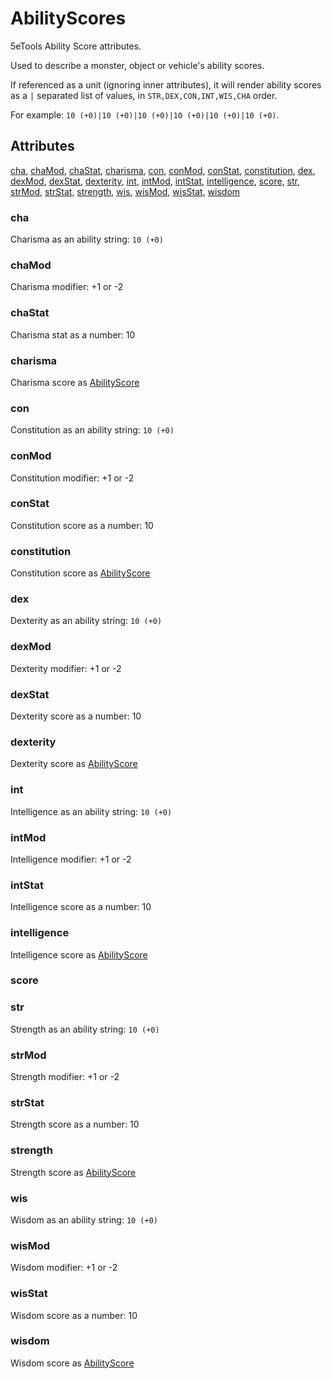# AbilityScores

5eTools Ability Score attributes.

Used to describe a monster, object or vehicle's ability scores.

If referenced as a unit (ignoring inner attributes), it will render ability scores as
a `|` separated list of values, in `STR,DEX,CON,INT,WIS,CHA` order.

For example:
`10 (+0)|10 (+0)|10 (+0)|10 (+0)|10 (+0)|10 (+0)`.

## Attributes

[cha](#cha), [chaMod](#chamod), [chaStat](#chastat), [charisma](#charisma), [con](#con), [conMod](#conmod), [conStat](#constat), [constitution](#constitution), [dex](#dex), [dexMod](#dexmod), [dexStat](#dexstat), [dexterity](#dexterity), [int](#int), [intMod](#intmod), [intStat](#intstat), [intelligence](#intelligence), [score](#score), [str](#str), [strMod](#strmod), [strStat](#strstat), [strength](#strength), [wis](#wis), [wisMod](#wismod), [wisStat](#wisstat), [wisdom](#wisdom)

### cha

Charisma as an ability string: `10 (+0)`

### chaMod

Charisma modifier: +1 or -2

### chaStat

Charisma stat as a number: 10

### charisma

Charisma score as [AbilityScore](AbilityScore.md)

### con

Constitution as an ability string: `10 (+0)`

### conMod

Constitution modifier: +1 or -2

### conStat

Constitution score as a number: 10

### constitution

Constitution score as [AbilityScore](AbilityScore.md)

### dex

Dexterity as an ability string: `10 (+0)`

### dexMod

Dexterity modifier: +1 or -2

### dexStat

Dexterity score as a number: 10

### dexterity

Dexterity score as [AbilityScore](AbilityScore.md)

### int

Intelligence as an ability string: `10 (+0)`

### intMod

Intelligence modifier: +1 or -2

### intStat

Intelligence score as a number: 10

### intelligence

Intelligence score as [AbilityScore](AbilityScore.md)

### score


### str

Strength as an ability string: `10 (+0)`

### strMod

Strength modifier: +1 or -2

### strStat

Strength score as a number: 10

### strength

Strength score as [AbilityScore](AbilityScore.md)

### wis

Wisdom as an ability string: `10 (+0)`

### wisMod

Wisdom modifier: +1 or -2

### wisStat

Wisdom score as a number: 10

### wisdom

Wisdom score as [AbilityScore](AbilityScore.md)
